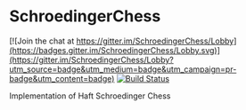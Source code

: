 # SchroedingerChess

[![Join the chat at https://gitter.im/SchroedingerChess/Lobby](https://badges.gitter.im/SchroedingerChess/Lobby.svg)](https://gitter.im/SchroedingerChess/Lobby?utm_source=badge&utm_medium=badge&utm_campaign=pr-badge&utm_content=badge) [![Build Status](https://travis-ci.org/gdalle/SchroedingerChess.svg?branch=master)](https://travis-ci.org/gdalle/SchroedingerChess)

Implementation of Haft Schroedinger Chess
